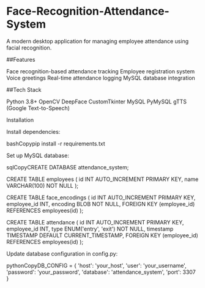 # Face-Recognition-Attendance-System
A modern desktop application for managing employee attendance using facial recognition.

##Features

Face recognition-based attendance tracking
Employee registration system
Voice greetings
Real-time attendance logging
MySQL database integration

##Tech Stack

Python 3.8+
OpenCV
DeepFace
CustomTkinter
MySQL
PyMySQL
gTTS (Google Text-to-Speech)

Installation

Install dependencies:

bashCopypip install -r requirements.txt

Set up MySQL database:

sqlCopyCREATE DATABASE attendance_system;

CREATE TABLE employees (
    id INT AUTO_INCREMENT PRIMARY KEY,
    name VARCHAR(100) NOT NULL
);

CREATE TABLE face_encodings (
    id INT AUTO_INCREMENT PRIMARY KEY,
    employee_id INT,
    encoding BLOB NOT NULL,
    FOREIGN KEY (employee_id) REFERENCES employees(id)
);

CREATE TABLE attendance (
    id INT AUTO_INCREMENT PRIMARY KEY,
    employee_id INT,
    type ENUM('entry', 'exit') NOT NULL,
    timestamp TIMESTAMP DEFAULT CURRENT_TIMESTAMP,
    FOREIGN KEY (employee_id) REFERENCES employees(id)
);

Update database configuration in config.py:

pythonCopyDB_CONFIG = {
    'host': 'your_host',
    'user': 'your_username',
    'password': 'your_password',
    'database': 'attendance_system',
    'port': 3307
}
